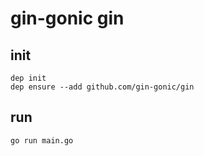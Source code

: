 # gin-gonic gin

## init

```
dep init
dep ensure --add github.com/gin-gonic/gin
```

## run

```
go run main.go
```
